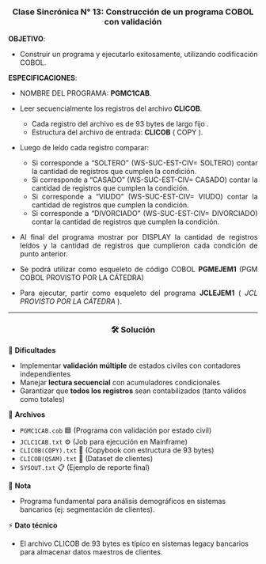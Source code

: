 <div style="text-align:center">

<h3> Clase Sincrónica N° 13:  Construcción de un programa COBOL con validación </h3>

</div>

<div style="text-align:justify">

<strong>OBJETIVO</strong>: 
* Construir un programa y ejecutarlo exitosamente, utilizando codificación COBOL.   

<strong>ESPECIFICACIONES</strong>:
* NOMBRE DEL PROGRAMA: <strong> PGMC1CAB</strong>.
* Leer secuencialmente los registros del archivo <strong>CLICOB</strong>.
    * Cada registro del archivo es de 93 bytes de largo fijo .
    * Estructura del archivo de entrada: <strong>CLICOB</strong> ( COPY ). 

* Luego de leído cada registro comparar:
    * Si corresponde a “SOLTERO” (WS-SUC-EST-CIV= SOLTERO) contar la cantidad de registros que cumplen la condición.
    * Si corresponde a “CASADO” (WS-SUC-EST-CIV= CASADO) contar la cantidad de registros que cumplen la condición.
    * Si corresponde a “VIUDO” (WS-SUC-EST-CIV= VIUDO) contar la cantidad de registros que cumplen la condición.
    * Si corresponde a “DIVORCIADO” (WS-SUC-EST-CIV= DIVORCIADO) contar la cantidad de registros que cumplen la condición.

* Al final del programa mostrar por DISPLAY la cantidad de registros leídos y la cantidad de registros que cumplieron cada condición de punto anterior.

*  Se podrá utilizar como esqueleto de código COBOL <strong>PGMEJEM1</strong> (PGM COBOL PROVISTO POR LA CÁTEDRA)

* Para ejecutar, partir como esqueleto del programa <strong>JCLEJEM1</strong> ( <em>JCL PROVISTO POR LA CÁTEDRA</em> ).

</div>

<hr>

<div style="text-align:center">

<h3>🛠️ Solución</h3>

</div>

🎯 **Dificultades**
* Implementar **validación múltiple** de estados civiles con contadores independientes
* Manejar **lectura secuencial** con acumuladores condicionales
* Garantizar que **todos los registros** sean contabilizados (tanto válidos como totales)

📂 **Archivos**  
* `PGMC1CAB.cob` 🟦 (Programa con validación por estado civil)  
* `JCLC1CAB.txt` ⚙️ (Job para ejecución en Mainframe)  
* `CLICOB(COPY).txt` 📄 (Copybook con estructura de 93 bytes)  
* `CLICOB(QSAM).txt` 📁 (Dataset de clientes)  
* `SYSOUT.txt` 📋 (Ejemplo de reporte final)  

📝 **Nota**
* Programa fundamental para análisis demográficos en sistemas bancarios (ej: segmentación de clientes).

⚡ **Dato técnico**
* El archivo CLICOB de 93 bytes es típico en sistemas legacy bancarios para almacenar datos maestros de clientes.
